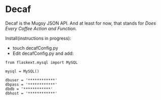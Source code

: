 # Decaf
Decaf is the Mugsy JSON API. And at least for now, that stands for *Does Every Coffee Action and Function*. 

Install(instructions in progress): 

 - touch decafConfig.py 
 - Edit decafConfig.py  and add:
```
from flaskext.mysql import MySQL  

mysql = MySQL()

dbuser = '************' 
dbpass = '************' 
dbdb = '************'
dbhost = '************'
```

